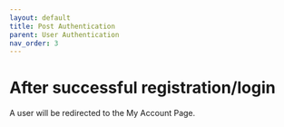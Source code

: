 ```yaml
---
layout: default
title: Post Authentication
parent: User Authentication
nav_order: 3
---
```


# After successful registration/login
A user will be redirected to the My Account Page.